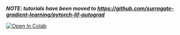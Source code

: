 ***NOTE: tutorials have been moved to https://github.com/surrogate-gradient-learning/pytorch-lif-autograd***

[![Open In Colab](https://colab.research.google.com/assets/colab-badge.svg)](https://colab.research.google.com/github/googlecolab/colabtools/https://github.com/surrogate-gradient-learning/pytorch-lif-autograd/)
